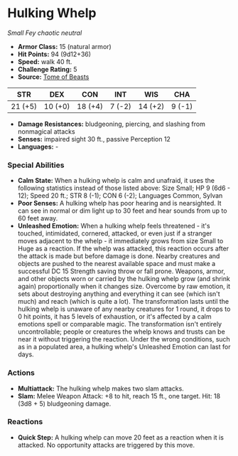 # Hulking Whelp

*Small* *Fey* *chaotic neutral*

- **Armor Class:** 15 (natural armor)
- **Hit Points:** 94 (9d12+36)
- **Speed:** walk 40 ft.
- **Challenge Rating:** 5
- **Source:** [Tome of Beasts](https://koboldpress.com/kpstore/product/tome-of-beasts-for-5th-edition-print/)

| STR | DEX | CON | INT | WIS | CHA |
| --- | --- | --- | --- | --- | --- |
| 21 (+5) | 10 (+0) | 18 (+4) | 7 (-2) | 14 (+2) | 9 (-1) |

- **Damage Resistances:** bludgeoning, piercing, and slashing from nonmagical attacks
- **Senses:** impaired sight 30 ft., passive Perception 12
- **Languages:** -
### Special Abilities
- **Calm State:** When a hulking whelp is calm and unafraid, it uses the following statistics instead of those listed above: Size Small; HP 9 (6d6 - 12); Speed 20 ft.; STR 8 (-1); CON 6 (-2); Languages Common, Sylvan
- **Poor Senses:** A hulking whelp has poor hearing and is nearsighted. It can see in normal or dim light up to 30 feet and hear sounds from up to 60 feet away.
- **Unleashed Emotion:** When a hulking whelp feels threatened - it's touched, intimidated, cornered, attacked, or even just if a stranger moves adjacent to the whelp - it immediately grows from size Small to Huge as a reaction. If the whelp was attacked, this reaction occurs after the attack is made but before damage is done. Nearby creatures and objects are pushed to the nearest available space and must make a successful DC 15 Strength saving throw or fall prone. Weapons, armor, and other objects worn or carried by the hulking whelp grow (and shrink again) proportionally when it changes size. Overcome by raw emotion, it sets about destroying anything and everything it can see (which isn't much) and reach (which is quite a lot). The transformation lasts until the hulking whelp is unaware of any nearby creatures for 1 round, it drops to 0 hit points, it has 5 levels of exhaustion, or it's affected by a calm emotions spell or comparable magic. The transformation isn't entirely uncontrollable; people or creatures the whelp knows and trusts can be near it without triggering the reaction. Under the wrong conditions, such as in a populated area, a hulking whelp's Unleashed Emotion can last for days.
### Actions
- **Multiattack:** The hulking whelp makes two slam attacks.
- **Slam:** Melee Weapon Attack: +8 to hit, reach 15 ft., one target. Hit: 18 (3d8 + 5) bludgeoning damage.
### Reactions
- **Quick Step:** A hulking whelp can move 20 feet as a reaction when it is attacked. No opportunity attacks are triggered by this move.
